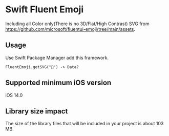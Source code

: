 # Swift Fluent Emoji

Including all Color only(There is no 3D/Flat/High Contrast) SVG from https://github.com/microsoft/fluentui-emoji/tree/main/assets.

## Usage

Use Swift Package Manager add this framework.

`FluentEmoji.getSVG("🎠") -> Data?`

## Supported minimum iOS version

iOS 14.0

## Library size impact

The size of the library files that will be included in your project is about 103 MB.

